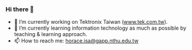 ### Hi there 👋

- 🔭 I’m currently working on Tektronix Taiwan (www.tek.com.tw).
- 🌱 I’m currently learning information technology as much as possible by teaching & learning approach.
- 📫 How to reach me: horace.isa@gapp.nthu.edu.tw


<!--
**horacec371/horacec371** is a ✨ _special_ ✨ repository because its `README.md` (this file) appears on your GitHub profile.

Here are some ideas to get you started:

- 🔭 I’m currently working on ...
- 🌱 I’m currently learning ...
- 👯 I’m looking to collaborate on ...
- 🤔 I’m looking for help with ...
- 💬 Ask me about ...
- 📫 How to reach me: ...
- 😄 Pronouns: ...
- ⚡ Fun fact: ...
-->

